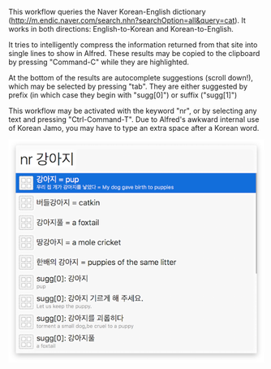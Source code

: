 This workflow queries the Naver Korean-English dictionary (http://m.endic.naver.com/search.nhn?searchOption=all&query=cat).  It works in both directions: English-to-Korean and Korean-to-English.

It tries to intelligently compress the information returned from that site into single lines to show in Alfred.  These results may be copied to the clipboard by pressing "Command-C" while they are highlighted.

At the bottom of the results are autocomplete suggestions (scroll down!), which may be selected by pressing "tab".  They are either suggested by prefix (in which case they begin with "sugg[0]") or suffix ("sugg[1]")

This workflow may be activated with the keyword "nr", or by selecting any text and pressing "Ctrl-Command-T".  Due to Alfred's awkward internal use of Korean Jamo, you may have to type an extra space after a Korean word.

![Translating cat](cat.png)
